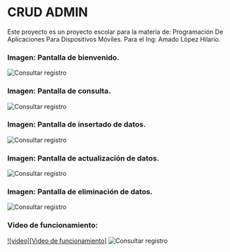 # CRUD ADMIN
Este proyecto es un proyecto escolar para la materia de: Programación De Aplicaciones Para Dispositivos Móviles. Para el Ing: Amado López Hilario.

### Imagen: Pantalla de bienvenido.
![Consultar registro](Screenshot/Bienvenido.jpg)


### Imagen: Pantalla de consulta.
![Consultar registro](Screenshot/Consultar.jpg)


### Imagen: Pantalla de insertado de datos.
![Consultar registro](Screenshot/Insertado.jpg)


### Imagen: Pantalla de actualización de datos.
![Consultar registro](Screenshot/Actualizado.jpg)


### Imagen: Pantalla de eliminación de datos.
![Consultar registro](Screenshot/Eliminado.jpg)


### Video de funcionamiento:
[![video][Video de funcionamiento]](Funcionamiento.WEPM)
![Consultar registro](Funcionamiento.WEPM)